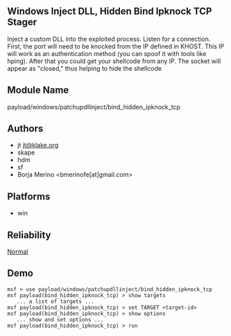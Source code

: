 ## Windows Inject DLL, Hidden Bind Ipknock TCP Stager

Inject a custom DLL into the exploited process. Listen for a 
connection. First, the port will need to be knocked from the 
IP defined in KHOST. This IP will work as an authentication 
method (you can spoof it with tools like hping). After that 
you could get your shellcode from any IP. The socket will 
appear as "closed," thus helping to hide the shellcode


## Module Name
payload/windows/patchupdllinject/bind_hidden_ipknock_tcp

## Authors
* jt <jt@klake.org>
* skape
* hdm
* sf
* Borja Merino <bmerinofe[at]gmail.com>





## Platforms
* win

## Reliability
[Normal](https://github.com/rapid7/metasploit-framework/wiki/Exploit-Ranking)

## Demo

```
msf > use payload/windows/patchupdllinject/bind_hidden_ipknock_tcp
msf payload(bind_hidden_ipknock_tcp) > show targets
   ... a list of targets ...
msf payload(bind_hidden_ipknock_tcp) > set TARGET <target-id>
msf payload(bind_hidden_ipknock_tcp) > show options
   ... show and set options ...
msf payload(bind_hidden_ipknock_tcp) > run
```
    
    
